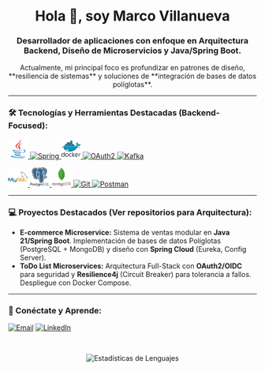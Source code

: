 <h1 align="center">Hola 👋, soy Marco Villanueva</h1>
<h3 align="center">Desarrollador de aplicaciones con enfoque en Arquitectura Backend, Diseño de Microservicios y Java/Spring Boot.</h3>

<p align="center">
  Actualmente, mi principal foco es profundizar en patrones de diseño, **resiliencia de sistemas** y soluciones de **integración de bases de datos políglotas**.
</p>

---

<h3 align="left">🛠️ Tecnologías y Herramientas Destacadas (Backend-Focused):</h3>
<p align="left">
  <a href="https://www.java.com" target="_blank" rel="noreferrer">
    <img src="https://raw.githubusercontent.com/devicons/devicon/master/icons/java/java-original.svg" alt="Java" width="40" height="40"/>
  </a>
  <a href="https://spring.io/" target="_blank" rel="noreferrer">
    <img src="https://www.vectorlogo.zone/logos/springio/springio-icon.svg" alt="Spring" width="40" height="40"/>
  </a>
  <a href="https://www.docker.com/" target="_blank" rel="noreferrer">
    <img src="https://raw.githubusercontent.com/devicons/devicon/master/icons/docker/docker-original-wordmark.svg" alt="Docker" width="40" height="40"/>
  </a>
  <a href="https://oauth.net/" target="_blank" rel="noreferrer">
    <img src="https://oauth.net/images/oauth-logo-square.png" alt="OAuth2" width="40" height="40"/>
  </a>
  <a href="https://kafka.apache.org/" target="_blank" rel="noreferrer">
    <img src="https://tse4.mm.bing.net/th/id/OIP._jxtvkrL60E8n_ey7sXBnQHaHa?rs=1&pid=ImgDetMain&o=7&rm=3" alt="Kafka" width="40" height="40"/>
  </a>
</p>
<p align="left">
  <a href="https://www.mysql.com/" target="_blank" rel="noreferrer">
    <img src="https://raw.githubusercontent.com/devicons/devicon/master/icons/mysql/mysql-original-wordmark.svg" alt="MySQL" width="40" height="40"/>
  </a>
  <a href="https://www.postgresql.org" target="_blank" rel="noreferrer">
    <img src="https://raw.githubusercontent.com/devicons/devicon/master/icons/postgresql/postgresql-original-wordmark.svg" alt="PostgreSQL" width="40" height="40"/>
  </a>
  <a href="https://www.mongodb.com/" target="_blank" rel="noreferrer">
    <img src="https://raw.githubusercontent.com/devicons/devicon/master/icons/mongodb/mongodb-original-wordmark.svg" alt="MongoDB" width="40" height="40"/>
  </a>
  <a href="https://git-scm.com/" target="_blank" rel="noreferrer">
    <img src="https://www.vectorlogo.zone/logos/git-scm/git-scm-icon.svg" alt="Git" width="40" height="40"/>
  </a>
  <a href="https://postman.com" target="_blank" rel="noreferrer">
    <img src="https://www.vectorlogo.zone/logos/getpostman/getpostman-icon.svg" alt="Postman" width="40" height="40"/>
  </a>
</p>

---

<h3 align="left">💻 Proyectos Destacados (Ver repositorios para Arquitectura):</h3>
<ul>
  <li>
    <strong>E-commerce Microservice:</strong> Sistema de ventas modular en <strong>Java 21/Spring Boot</strong>. Implementación de bases de datos Políglotas (PostgreSQL + MongoDB) y diseño con <strong>Spring Cloud</strong> (Eureka, Config Server).
  </li>
  <li>
    <strong>ToDo List Microservices:</strong> Arquitectura Full-Stack con <strong>OAuth2/OIDC</strong> para seguridad y <strong>Resilience4j</strong> (Circuit Breaker) para tolerancia a fallos. Despliegue con Docker Compose.
  </li>
</ul>

---

<h3 align="left">📌 Conéctate y Aprende:</h3>
<p align="left">
  <a href="mailto:marcox2304@gmail.com" target="_blank"><img alt="Email" src="https://img.shields.io/badge/Email-marcox2304%40gmail.com-D14836?style=for-the-badge&logo=gmail&logoColor=white" /></a>
  <a href="https://www.linkedin.com/in/tu-perfil-de-linkedin-aqui" target="_blank"><img alt="LinkedIn" src="https://img.shields.io/badge/LinkedIn-Marco%20Villanueva-blue?style=for-the-badge&logo=linkedin&logoColor=white" /></a>
</p>
<br>

<p align="center">
  <img src="https://github-readme-stats.vercel.app/api/top-langs?username=marco-villanueva20&show_icons=true&locale=en&layout=compact&theme=vision-friendly-dark" alt="Estadísticas de Lenguajes" />
</p>
